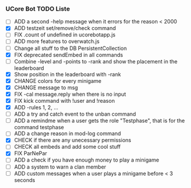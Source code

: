 ### UCore Bot TODO Liste

- [ ] ADD a second -help message when it errors for the reason < 2000
- [X] ADD testzeit set/remove/check command
- [ ] FIX .count of undefined in ucorebotapp.js
- [ ] ADD more features to overwatch.js
- [ ] Change all stuff to the DB PersistentCollection
- [X] FIX deprecated sendEmbed in all commands
- [ ] Combine -level and -points to -rank and show the placement in the leaderboard
- [X] Show position in the leaderboard with -rank
- [X] CHANGE colors for every minigame
- [X] CHANGE message to msg
- [X] FIX -cal message.reply when there is no input
- [X] FIX kick command with !user and !reason
- [X] ADD -rules 1, 2, ...
- [ ] ADD a try and catch event to the unban command
- [ ] ADD a remindme when a user gets the role "Testphase", that is for the command testphase
- [ ] ADD a change reason in mod-log command
- [X] CHECK if there are any unecessary permissions
- [ ] CHECK all embeds and add some cool stuff
- [X] FIX ParNePar
- [ ] ADD a check if you have enough money to play a minigame
- [ ] ADD a system to warn a clan member
- [ ] ADD custom messages when a user plays a minigame before < 3 seconds
